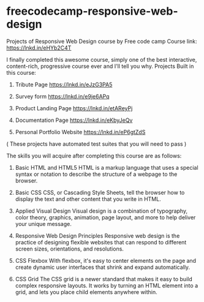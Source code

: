 # freecodecamp-responsive-web-design
Projects of Responsive Web Design course by Free code camp
Course link:
https://lnkd.in/eHYb2C4T

I finally completed this awesome course, simply one of the best interactive, content-rich, progressive course ever and
I'll tell you why.
Projects Built in this course:
1) Tribute Page
https://lnkd.in/eJzG3PA5

2) Survey form
https://lnkd.in/e9je6APq

3) Product Landing Page
https://lnkd.in/etAReyPj

4) Documentation Page
https://lnkd.in/eKbyJeQv

5) Personal Portfolio Website
https://lnkd.in/eP6gtZdS

( These projects have automated test suites that you will need to pass )

The skills you will acquire after completing this course are as follows:

1) Basic HTML and HTML5
HTML is a markup language that uses a special syntax or notation to describe the structure of a webpage to the browser.

2) Basic CSS
CSS, or Cascading Style Sheets, tell the browser how to display the text and other content that you write in HTML. 

3) Applied Visual Design
Visual design is a combination of typography, color theory, graphics, animation, page layout, and more to help deliver your unique message.

4) Responsive Web Design Principles
Responsive web design is the practice of designing flexible websites that can respond to different screen sizes, orientations, and resolutions.

5) CSS Flexbox
With flexbox, it's easy to center elements on the page and create dynamic user interfaces that shrink and expand automatically.

6) CSS Grid
The CSS grid is a newer standard that makes it easy to build complex responsive layouts. It works by turning an HTML element into a grid, and lets you place child elements anywhere within.
